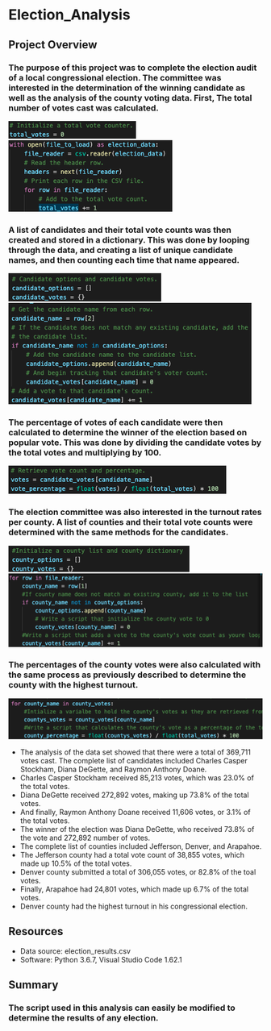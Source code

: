# Election_Analysis

## Project Overview
### The purpose of this project was to complete the election audit of a local congressional election. The committee was interested in the determination of the winning candidate as well as the analysis of the county voting data. First, The total number of votes cast was calculated.
![text](https://github.com/carrotdip/election-analysis/blob/85572a51651c6850fecee412fd204709fa1536f6/Screen%20Shot%202021-11-12%20at%209.27.58%20PM.png)\
![text](https://github.com/carrotdip/election-analysis/blob/85572a51651c6850fecee412fd204709fa1536f6/Screen%20Shot%202021-11-12%20at%209.28.09%20PM.png)
### A list of candidates and their total vote counts was then created and stored in a dictionary. This was done by looping through the data, and creating a list of unique candidate names, and then counting each time that name appeared. 
![text](https://github.com/carrotdip/election-analysis/blob/ef125b66d415657d65b68664b46a37c69f6b9588/Screen%20Shot%202021-11-12%20at%209.33.16%20PM.png)\
![text](https://github.com/carrotdip/election-analysis/blob/ef125b66d415657d65b68664b46a37c69f6b9588/Screen%20Shot%202021-11-12%20at%209.33.36%20PM.png)
### The percentage of votes of each candidate were then calculated to determine the winner of the election based on popular vote. This was done by dividing the candidate votes by the total votes and multiplying by 100.
![text](https://github.com/carrotdip/election-analysis/blob/37140435c493d1d53831c80585c843991c228976/Screen%20Shot%202021-11-12%20at%209.36.02%20PM.png)
### The election committee was also interested in the turnout rates per county. A list of counties and their total vote counts were determined with the same methods for the candidates. 
![text](https://github.com/carrotdip/election-analysis/blob/a41f4b02774aa1226af08ec0a8ba579e3b50bf04/Screen%20Shot%202021-11-12%20at%209.37.33%20PM.png)\
![text](https://github.com/carrotdip/election-analysis/blob/a41f4b02774aa1226af08ec0a8ba579e3b50bf04/Screen%20Shot%202021-11-12%20at%209.37.45%20PM.png)
### The percentages of the county votes were also calculated with the same process as previously described to determine the county with the highest turnout.
![text](https://github.com/carrotdip/election-analysis/blob/076347881ad2d17832e96a41168d07ee5ce7bcb0/Screen%20Shot%202021-11-12%20at%209.39.38%20PM.png)
- The analysis of the data set showed that there were a total of 369,711 votes cast. The complete list of candidates included Charles Casper Stockham, Diana DeGette, and Raymon Anthony Doane.
- Charles Casper Stockham received 85,213 votes, which was 23.0% of the total votes. 
- Diana DeGette received 272,892 votes, making up 73.8% of the total votes. 
- And finally, Raymon Anthony Doane received 11,606 votes, or 3.1% of the total votes. 
- The winner of the election was Diana DeGette, who received 73.8% of the vote and 272,892 number of votes. 
- The complete list of counties included Jefferson, Denver, and Arapahoe. 
- The Jefferson county had a total vote count of 38,855 votes, which made up 10.5% of the total votes. 
- Denver county submitted a total of 306,055 votes, or 82.8% of the toal votes. 
- Finally, Arapahoe had 24,801 votes, which made up 6.7% of the total votes. 
- Denver county had the highest turnout in his congressional election.

## Resources
- Data source: election_results.csv
- Software: Python 3.6.7, Visual Studio Code 1.62.1

## Summary
### The script used in this analysis can easily be modified to determine the results of any election. 
